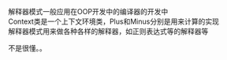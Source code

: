 解释器模式一般应用在OOP开发中的编译器的开发中  
Context类是一个上下文环境类，Plus和Minus分别是用来计算的实现  
解释器模式用来做各种各样的解释器，如正则表达式等的解释器等  

不是很懂。。